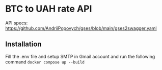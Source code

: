 # BTC to UAH rate API

API specs: https://github.com/AndriiPopovych/gses/blob/main/gses2swagger.yaml

## Installation

Fill the .env file and setup SMTP in Gmail account and run the following command
``docker compose up --build``